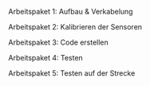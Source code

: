 Arbeitspaket 1:
Aufbau & Verkabelung

Arbeitspaket 2:
Kalibrieren der Sensoren

Arbeitspaket 3:
Code erstellen

Arbeitspaket 4:
Testen

Arbeitspaket 5:
Testen auf der Strecke

